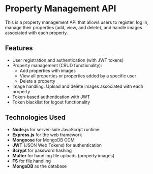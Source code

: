 # Property Management API

This is a property management API that allows users to register, log in, manage their properties (add, view, and delete), and handle images associated with each property.

## Features

- User registration and authentication (with JWT tokens)
- Property management (CRUD functionality):
  - Add properties with images
  - View all properties or properties added by a specific user
  - Delete a property
- Image handling: Upload and delete images associated with each property
- Token-based authentication with JWT
- Token blacklist for logout functionality

## Technologies Used

- **Node.js** for server-side JavaScript runtime
- **Express.js** for the web framework
- **Mongoose** for MongoDB ODM
- **JWT** (JSON Web Tokens) for authentication
- **Bcrypt** for password hashing
- **Multer** for handling file uploads (property images)
- **FS** for file handling
- **MongoDB** as the database




